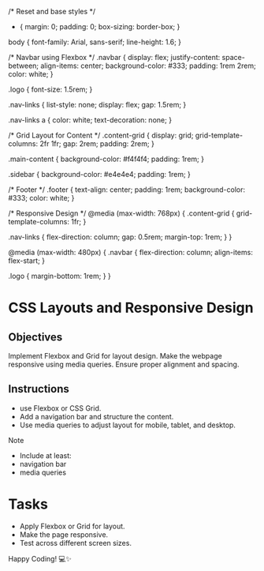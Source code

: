 /* Reset and base styles */
* {
  margin: 0;
  padding: 0;
  box-sizing: border-box;
}

body {
  font-family: Arial, sans-serif;
  line-height: 1.6;
}

/* Navbar using Flexbox */
.navbar {
  display: flex;
  justify-content: space-between;
  align-items: center;
  background-color: #333;
  padding: 1rem 2rem;
  color: white;
}

.logo {
  font-size: 1.5rem;
}

.nav-links {
  list-style: none;
  display: flex;
  gap: 1.5rem;
}

.nav-links a {
  color: white;
  text-decoration: none;
}

/* Grid Layout for Content */
.content-grid {
  display: grid;
  grid-template-columns: 2fr 1fr;
  gap: 2rem;
  padding: 2rem;
}

.main-content {
  background-color: #f4f4f4;
  padding: 1rem;
}

.sidebar {
  background-color: #e4e4e4;
  padding: 1rem;
}

/* Footer */
.footer {
  text-align: center;
  padding: 1rem;
  background-color: #333;
  color: white;
}

/* Responsive Design */
@media (max-width: 768px) {
  .content-grid {
    grid-template-columns: 1fr;
  }

  .nav-links {
    flex-direction: column;
    gap: 0.5rem;
    margin-top: 1rem;
  }
}

@media (max-width: 480px) {
  .navbar {
    flex-direction: column;
    align-items: flex-start;
  }

  .logo {
    margin-bottom: 1rem;
  }
}
# CSS Layouts and Responsive Design

## Objectives

Implement Flexbox and Grid for layout design.
Make the webpage responsive using media queries.
Ensure proper alignment and spacing.

## Instructions

- use Flexbox or CSS Grid.
- Add a navigation bar and structure the content.
- Use media queries to adjust layout for mobile, tablet, and desktop.

>[!NOTE]
>  - Include at least:
>  - navigation bar
>  - media queries

# Tasks

- Apply Flexbox or Grid for layout.
- Make the page responsive.
- Test across different screen sizes.

Happy Coding! 💻✨
